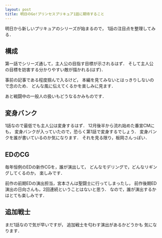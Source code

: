 ```yaml
---
layout: post
title: 明日のGo!プリンセスプリキュア1話に期待すること
---
```



明日から新しいプリキュアのシリーズが始まるので，
1話の注目点を整理してみる．

## 構成

第一話でシリーズ通して，主人公の目指す目標が示されるはず．
そして主人公の目標を妨害する分かりやすい敵が描かれる(はず)．

事前の記事である程度掴んで入るけど，
本編を見てみないとはっきりしないので念のため．
どんな風に伝えてくるかを楽しみに見ます．

あと戦闘中の一般人の扱いもどうなるかみものです．

## 変身バンク

1話なので最低でも主人公は変身するはず．
12月後半から流れ始めた番宣CMにも，
変身バンクが入っていたので，恐らく第1話で変身するでしょう．
変身バンクを誰が書いているのか気になります．
それを見る限り，板岡さんっぽい．

## EDのCG

毎年恒例のEDの新作CGを，誰が演出して，
どんなモデリングで，どんなリギングしてくるのか，
楽しみです．

前作の前期EDの演出担当，宮本さんは聖闘士に行ってしまったし，
前作後期ED演出の日向さんも，2回連続ということはないと思う．
なので，誰が演出するかはとても楽しみです．

## 追加戦士

まだ1話なので気が早いですが，
追加戦士を匂わす演出があるかどうかも
気になります．